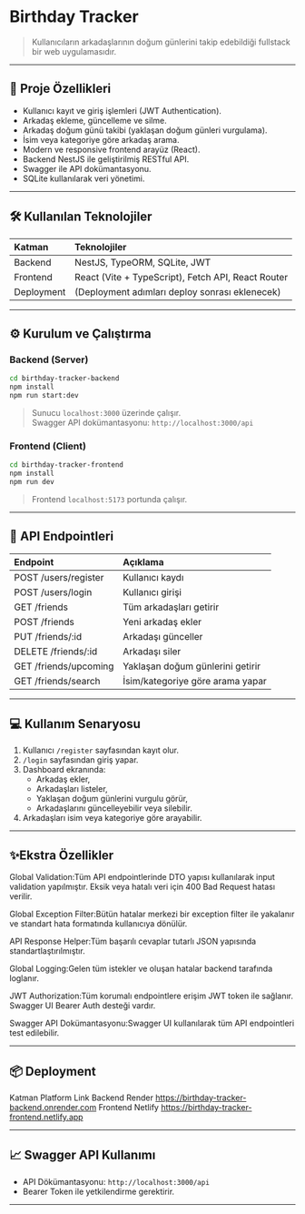 # Birthday Tracker

> Kullanıcıların arkadaşlarının doğum günlerini takip edebildiği fullstack bir web uygulamasıdır.

---

## 🚀 Proje Özellikleri

- Kullanıcı kayıt ve giriş işlemleri (JWT Authentication).
- Arkadaş ekleme, güncelleme ve silme.
- Arkadaş doğum günü takibi (yaklaşan doğum günleri vurgulama).
- İsim veya kategoriye göre arkadaş arama.
- Modern ve responsive frontend arayüz (React).
- Backend NestJS ile geliştirilmiş RESTful API.
- Swagger ile API dokümantasyonu.
- SQLite kullanılarak veri yönetimi.

---

## 🛠️ Kullanılan Teknolojiler

| Katman | Teknolojiler |
|:--|:--|
| Backend | NestJS, TypeORM, SQLite, JWT |
| Frontend | React (Vite + TypeScript), Fetch API, React Router |
| Deployment | (Deployment adımları deploy sonrası eklenecek) |

---

## ⚙️ Kurulum ve Çalıştırma

### Backend (Server)

```bash
cd birthday-tracker-backend
npm install
npm run start:dev
```

> Sunucu `localhost:3000` üzerinde çalışır.  
> Swagger API dokümantasyonu: `http://localhost:3000/api`

### Frontend (Client)

```bash
cd birthday-tracker-frontend
npm install
npm run dev
```

> Frontend `localhost:5173` portunda çalışır.

---

## 🔐 API Endpointleri

| Endpoint | Açıklama |
|:--|:--|
| POST /users/register | Kullanıcı kaydı |
| POST /users/login | Kullanıcı girişi |
| GET /friends | Tüm arkadaşları getirir |
| POST /friends | Yeni arkadaş ekler |
| PUT /friends/:id | Arkadaşı günceller |
| DELETE /friends/:id | Arkadaşı siler |
| GET /friends/upcoming | Yaklaşan doğum günlerini getirir |
| GET /friends/search | İsim/kategoriye göre arama yapar |

---

## 💻 Kullanım Senaryosu

1. Kullanıcı `/register` sayfasından kayıt olur.
2. `/login` sayfasından giriş yapar.
3. Dashboard ekranında:
    - Arkadaş ekler,
    - Arkadaşları listeler,
    - Yaklaşan doğum günlerini vurgulu görür,
    - Arkadaşlarını güncelleyebilir veya silebilir.
4. Arkadaşları isim veya kategoriye göre arayabilir.

---

## ✨Ekstra Özellikler

Global Validation:Tüm API endpointlerinde DTO yapısı kullanılarak input validation yapılmıştır. Eksik veya hatalı veri için 400 Bad Request hatası verilir.

Global Exception Filter:Bütün hatalar merkezi bir exception filter ile yakalanır ve standart hata formatında kullanıcıya dönülür.

API Response Helper:Tüm başarılı cevaplar tutarlı JSON yapısında standartlaştırılmıştır.

Global Logging:Gelen tüm istekler ve oluşan hatalar backend tarafında loglanır.

JWT Authorization:Tüm korumalı endpointlere erişim JWT token ile sağlanır. Swagger UI Bearer Auth desteği vardır.

Swagger API Dokümantasyonu:Swagger UI kullanılarak tüm API endpointleri test edilebilir.

---
## 📦 Deployment

Katman	    Platform	Link
Backend	    Render	    https://birthday-tracker-backend.onrender.com
Frontend	Netlify	    https://birthday-tracker-frontend.netlify.app

---

## 📈 Swagger API Kullanımı

- API Dökümantasyonu: `http://localhost:3000/api`
- Bearer Token ile yetkilendirme gerektirir.

---